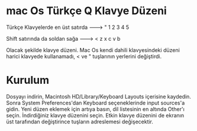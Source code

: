 # mac Os Türkçe Q Klavye Düzeni

Türkçe Klavyelerde en üst satırda ---> " 1 2 3 4 5

Shift satırında da soldan sağa ---> < z x c v b 

Olacak şekilde klavye düzeni. 
Mac Os kendi dahili klavyesindeki düzeni harici klavyede kullanamadı, < ve " tuşlarının yerlerini değiştirdi.

# Kurulum

Dosyayı indirin, Macintosh HD/Library/Keyboard Layouts içerisine kaydedin. Sonra System Preferences'dan Keyboard seçeneklerinde input sources'a gidin. Yeni düzen eklemek için artıya basın, dil listesinin en altında Other'ı seçin. İndirdiğiniz klavye düzenini seçin. Etkin klavye düzenini de ekranın üst tarafından değiştirince tuşların adreslemesi değişecektir.
